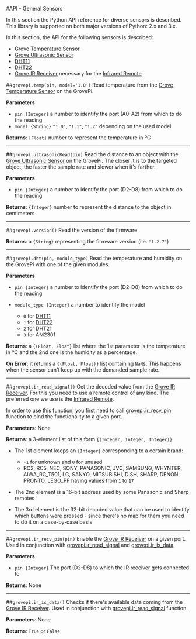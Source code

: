 #API - General Sensors

In this section the Python API reference for diverse sensors is described. This library is supported on both major versions
of Python: 2.x and 3.x.

In this section, the API for the following sensors is described:

- [Grove Temperature Sensor](http://wiki.seeedstudio.com/Grove-Temperature_Sensor_V1.2/)
- [Grove Ultrasonic Sensor](https://www.seeedstudio.com/Grove-Ultrasonic-Ranger-p-960.html)
- [DHT11](http://wiki.seeedstudio.com/Grove-TemperatureAndHumidity_Sensor/)
- [DHT22](http://wiki.seeedstudio.com/Grove-Temperature_and_Humidity_Sensor_Pro/)
- [Grove IR Receiver](https://www.seeedstudio.com/Grove-Infrared-Receiver-p-994.html) necessary for the [Infrared Remote](https://www.dexterindustries.com/shop/infrared-remote/)

##`grovepi.temp(pin, model='1.0')`
Read temperature from the [Grove Temperature Sensor](http://wiki.seeedstudio.com/Grove-Temperature_Sensor_V1.2/) on the GrovePi.

**Parameters**

- `pin {Integer}` a number to identify the port (A0-A2) from which to do the reading
- `model {String}` `"1.0"`, `"1.1"`, `"1.2"` depending on the used model

**Returns**: `{Float}` number to represent the temperature in ºC

---

##`grovepi.ultrasonicRead(pin)`
Read the distance to an object with the [Grove Ultrasonic Sensor](https://www.seeedstudio.com/Grove-Ultrasonic-Ranger-p-960.html) on the GrovePi.
The closer it is to the targeted object, the faster the sample rate and slower when it's farther.

**Parameters**

- `pin {Integer}` a number to identify the port (D2-D8) from which to do the reading

**Returns**: `{Integer}` number to represent the distance to the object in centimeters

---

##`grovepi.version()`
Read the version of the firmware.

**Returns**: a `{String}` representing the firmware version (i.e. `"1.2.7"`)

---

##`grovepi.dht(pin, module_type)`
Read the temperature and humidity on the GrovePi with one of the given modules.

**Parameters**

- `pin {Integer}` a number to identify the port (D2-D8) from which to do the reading
- `module_type {Integer}` a number to identify the model

    - `0` for [DHT11](http://wiki.seeedstudio.com/Grove-TemperatureAndHumidity_Sensor/)
    - `1` for [DHT22](http://wiki.seeedstudio.com/Grove-Temperature_and_Humidity_Sensor_Pro/)
    - `2` for DHT21
    - `3` for AM2301

**Returns**: a `{(Float, Float}` list where the 1st parameter is the temperature in ºC and the 2nd one is the humidity as a percentage.

**On Error**: it returns a `{(Float, Float)}` list containing `NaN`s. This happens when the sensor can't keep up with the demanded sample rate.

---

##`grovepi.ir_read_signal()`
Get the decoded value from the [Grove IR Receiver](https://www.seeedstudio.com/Grove-Infrared-Receiver-p-994.html). For this you need to use a remote control of any kind. The preferred one we use is the [Infrared Remote](https://www.dexterindustries.com/shop/infrared-remote/).

In order to use this function, you first need to call [grovepi.ir_recv_pin](#grovepiir_recv_pinpin) function to bind the functionality to a given port.

**Parameters**: None

**Returns**: a 3-element list of this form `{(Integer, Integer, Integer)}`

- The 1st element keeps an `{Integer}` corresponding to a certain brand:

    - `-1` for unknown and `0` for unused
    - RC2, RC5, NEC, SONY, PANASONIC, JVC, SAMSUNG, WHYNTER, AIWA_RC_T501, LG, SANYO, MITSUBISHI, DISH, SHARP, DENON, PRONTO, LEGO_PF having values from `1` to `17`

- The 2nd element is a 16-bit address used by some Panasonic and Sharp remotes
- The 3rd element is the 32-bit decoded value that can be used to identify which buttons were pressed - since there's no map for them you need to do it on a case-by-case basis

---

##`grovepi.ir_recv_pin(pin)`
Enable the [Grove IR Receiver](https://www.seeedstudio.com/Grove-Infrared-Receiver-p-994.html) on a given port. Used in conjunction with [grovepi.ir_read_signal](#grovepiir_read_signal) and [grovepi.ir_is_data](#grovepiir_is_data).

**Parameters**

- `pin {Integer}` The port (D2-D8) to which the IR receiver gets connected to

**Returns**: None

---

##`grovepi.ir_is_data()`
Checks if there's available data coming from the [Grove IR Receiver](https://www.seeedstudio.com/Grove-Infrared-Receiver-p-994.html). Used in conjunction with [grovepi.ir_read_signal](#grovepiir_read_signal) function.

**Parameters**: None

**Returns**: `True` or `False`
